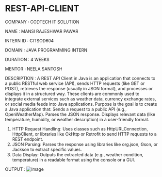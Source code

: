 # REST-API-CLIENT

COMPANY : CODTECH IT SOLUTION

NAME : MANSI RAJESHWAR PAWAR

INTERN ID : CITSOD604

DOMAIN : JAVA PROGRAMMING INTERN 

DURATION : 4 WEEKS 

MENTOR : NEELA SANTOSH

DESCRIPTION : A REST API Client in Java is an application that connects to a public RESTful web service (API), sends HTTP requests (like GET or POST), retrieves the response (usually in JSON format), and processes or displays it in a structured way. These clients are commonly used to integrate external services such as weather data, currency exchange rates, or social media feeds into Java applications.
Purpose is the goal is to create a Java application that:
Sends a request to a public API (e.g., OpenWeatherMap).
Parses the JSON response.
Displays relevant data (like temperature, humidity, or weather description) in a user-friendly format.
1. HTTP Request Handling:
Uses classes such as HttpURLConnection, HttpClient, or libraries like OkHttp or Retrofit to send HTTP requests to a REST endpoint.
2. JSON Parsing:
Parses the response using libraries like org.json, Gson, or Jackson to extract specific values.
3. Data Display:
Outputs the extracted data (e.g., weather condition, temperature) in a readable format using the console or a GUI.

OUTPUT :
![Image](https://github.com/user-attachments/assets/130981ff-a7cc-416b-b41a-61aa1b5922c5)


